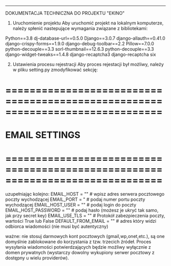 --------------------------------------------
DOKUMENTACJA TECHNICZNA DO PROJEKTU "EKINO"

1. Uruchomienie projektu
Aby uruchomić projekt na lokalnym komputerze, należy spłenić nastepujące wymagania związane z bibliotekami:

Python==3.8
dj-database-url==0.5.0
Django==3.0.7
django-allauth==0.41.0
django-crispy-forms==1.9.0
django-debug-toolbar==2.2
Pillow==7.0.0
python-decouple==3.3
sorl-thumbnail==12.6.3
python-decouple==3.3
django-widget-tweaks==1.4.8
django-recaptcha3
django-recaptcha
six

2. Ustawienia procesu rejestracji
Aby proces rejestacji był możliwy, należy w pliku setting.py zmodyfikować sekcję:
# ==============================================================================
# EMAIL SETTINGS
# ==============================================================================
uzupełniając kolejno: 
EMAIL_HOST = "" # wpisz adres serwera pocztowego poczty wychodzącej
EMAIL_PORT = " # podaj numer portu poczty wychodzącej
EMAIL_HOST_USER = "" # podaj login do poczty
EMAIL_HOST_PASSWORD = "" # podaj hasło (możesz je ukryć tak samo, jak przy secret key)
EMAIL_USE_TLS = "" # Protokół zabezpieczenia poczty, wartości True lub False
DEFAULT_FROM_EMAIL = "" # adres który widzi odbiorca wiadomości (nie musi być autentyczny)

ważne: nie stosuj darmowych kont pocztowych (gmail,wp,onet,etc.), są one domyślnie zablokowane do korzystania z tzw. trzecich źródeł. Proces wysyłania wiadomości 
potwierdzających będzie możliwy wyłącznie z domen prywatnych (wystarczy dowolny wykupiony serwer pocztowy z dostępny u wielu providerów).

